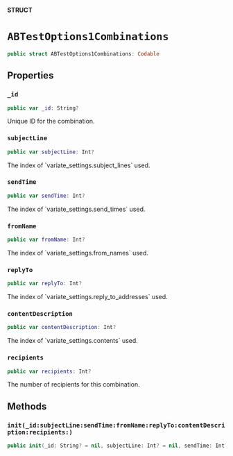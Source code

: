 **STRUCT**

# `ABTestOptions1Combinations`

```swift
public struct ABTestOptions1Combinations: Codable
```

## Properties
### `_id`

```swift
public var _id: String?
```

Unique ID for the combination.

### `subjectLine`

```swift
public var subjectLine: Int?
```

The index of &#x60;variate_settings.subject_lines&#x60; used.

### `sendTime`

```swift
public var sendTime: Int?
```

The index of &#x60;variate_settings.send_times&#x60; used.

### `fromName`

```swift
public var fromName: Int?
```

The index of &#x60;variate_settings.from_names&#x60; used.

### `replyTo`

```swift
public var replyTo: Int?
```

The index of &#x60;variate_settings.reply_to_addresses&#x60; used.

### `contentDescription`

```swift
public var contentDescription: Int?
```

The index of &#x60;variate_settings.contents&#x60; used.

### `recipients`

```swift
public var recipients: Int?
```

The number of recipients for this combination.

## Methods
### `init(_id:subjectLine:sendTime:fromName:replyTo:contentDescription:recipients:)`

```swift
public init(_id: String? = nil, subjectLine: Int? = nil, sendTime: Int? = nil, fromName: Int? = nil, replyTo: Int? = nil, contentDescription: Int? = nil, recipients: Int? = nil)
```
